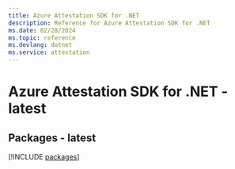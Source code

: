 ```yaml
---
title: Azure Attestation SDK for .NET
description: Reference for Azure Attestation SDK for .NET
ms.date: 02/28/2024
ms.topic: reference
ms.devlang: dotnet
ms.service: attestation
---
```

# Azure Attestation SDK for .NET - latest
## Packages - latest
[!INCLUDE [packages](attestation-index.md)]